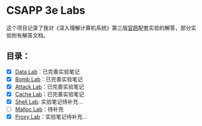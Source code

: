 # CSAPP 3e Labs

这个项目记录了我对《深入理解计算机系统》第三版[官网](http://csapp.cs.cmu.edu/3e/labs.html)配套实验的解答，部分实验附有解答文档。

## 目录：

- [x] [Data Lab](./lab1/datalab.md)：已完善实验笔记
- [x] [Bomb Lab](./lab2/boomlab.md)：已完善实验笔记
- [x] [Attack Lab](./lab3/attacklab.md)：已完善实验笔记
- [x] [Cache Lab](./lab4/perflab.md)：已完善实验笔记
- [x] [Shell Lab](./lab5/shlab-handout/): 实验笔记待补充...
- [ ] [Malloc Lab](./lab6/malloclab-handout/)：待补充
- [x] [Proxy Lab](./lab7/proxylab-handout/)：实验笔记待补充...

